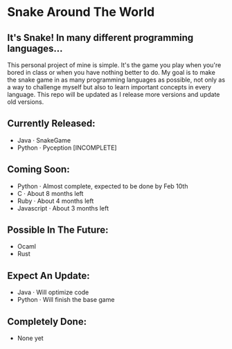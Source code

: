 # Snake Around The World
## It's Snake! In many different programming languages...

This personal project of mine is simple. It's the game you play when you're bored in class or when you have nothing better to do. My goal is to make the snake game in as many programming languages as possible, not only as a way to challenge myself but also to learn important concepts in every language. This repo will be updated as I release more versions and update old versions.

## Currently Released:
- Java · SnakeGame
- Python · Pyception [INCOMPLETE]

## Coming Soon:
- Python · Almost complete, expected to be done by Feb 10th 
- C · About 8 months left
- Ruby · About 4 months left
- Javascript · About 3 months left

## Possible In The Future:
- Ocaml
- Rust

## Expect An Update:
- Java · Will optimize code
- Python · Will finish the base game

## Completely Done:
- None yet
